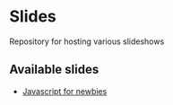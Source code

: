 # Slides
Repository for hosting various slideshows

## Available slides
  - [Javascript for newbies](https://nojhamster.github.io/slides/javascript-for-newbies/)
